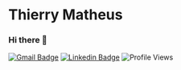 # Thierry Matheus
### Hi there 👋

<!--
**ThierryMatheus/ThierryMatheus** is a ✨ _special_ ✨ repository because its `README.md` (this file) appears on your GitHub profile.

Here are some ideas to get you started:

- 🔭 I’m currently studing on IFPE (Federal Institute of Pernambuco) and UFRPE
- 👯 I’m looking to collaborate on IFparking https://github.com/LucasFelinto/ifparking
- 📫 How to reach me: https://www.linkedin.com/in/thierry-matheus-0790311a1/ thierrymatheusreal@gmail.com
- ⚡ Fun fact: Mil meu com mil teu?
-->
[![Gmail Badge](https://img.shields.io/badge/-thierrymatheusreal@gmail.com-c14438?style=flat&logo=Gmail&logoColor=white)](mailto:thierrymatheusreal@gmail.com "Connect via Email")
[![Linkedin Badge](https://img.shields.io/badge/Thierry-Matheus-0790311a1?style=flat&logo=Linkedin&logoColor=white)](https://www.linkedin.com/in/thierry-matheus-0790311a1/ "Connect on LinkedIn")
 ![Profile Views](https://komarev.com/ghpvc/?username=ThierryMatheus&color=7802aa)
